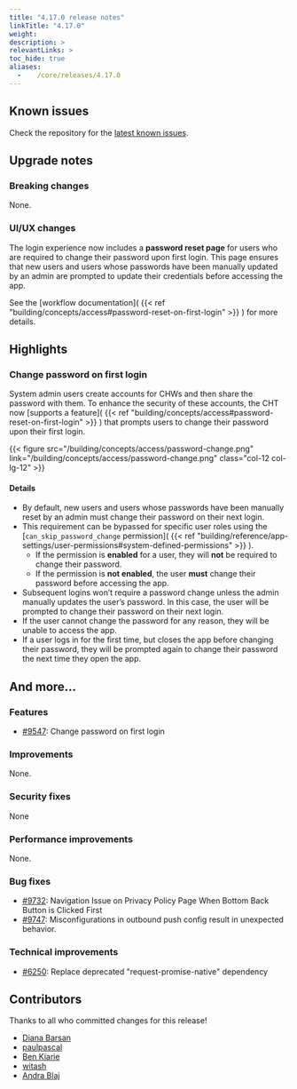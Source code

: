 ```yaml
---
title: "4.17.0 release notes"
linkTitle: "4.17.0"
weight:
description: >
relevantLinks: >
toc_hide: true
aliases:
  -    /core/releases/4.17.0
---
```


## Known issues

Check the repository for the [latest known issues](https://github.com/medic/cht-core/issues?q=is%3Aissue+label%3A%22Affects%3A+4.17.0%22).

## Upgrade notes

### Breaking changes

None.

### UI/UX changes

The login experience now includes a **password reset page** for users who are required to change their password upon first login. This page ensures that new users and users whose passwords have been manually updated by an admin are prompted to update their credentials before accessing the app.

See the [workflow documentation]( {{< ref "building/concepts/access#password-reset-on-first-login" >}} ) for more details.

## Highlights

### Change password on first login

System admin users create accounts for CHWs and then share the password with them. To enhance the security of these accounts, the CHT now [supports a feature]( {{< ref "building/concepts/access#password-reset-on-first-login" >}} ) that prompts users to change their password upon their first login.

{{< figure src="/building/concepts/access/password-change.png" link="/building/concepts/access/password-change.png" class="col-12 col-lg-12" >}}


#### Details
- By default, new users and users whose passwords have been manually reset by an admin must change their password on their next login.
- This requirement can be bypassed for specific user roles using the [`can_skip_password_change` permission]( {{< ref "building/reference/app-settings/user-permissions#system-defined-permissions" >}} ).
  - If the permission is **enabled** for a user, they will **not** be required to change their password.
  - If the permission is **not enabled**, the user **must** change their password before accessing the app.
- Subsequent logins won’t require a password change unless the admin manually updates the user’s password. In this case, the user will be prompted to change their password on their next login.
- If the user cannot change the password for any reason, they will be unable to access the app.
- If a user logs in for the first time, but closes the app before changing their password, they will be prompted again to change their password the next time they open the app.

## And more...

### Features

- [#9547](https://github.com/medic/cht-core/issues/9547): Change password on first login

### Improvements

None.

### Security fixes

None

### Performance improvements

None.

### Bug fixes

- [#9732](https://github.com/medic/cht-core/issues/9732): Navigation Issue on Privacy Policy Page When Bottom Back Button is Clicked First
- [#9747](https://github.com/medic/cht-core/issues/9747): Misconfigurations in outbound push config result in unexpected behavior.

### Technical improvements

- [#6250](https://github.com/medic/cht-core/issues/6250): Replace deprecated "request-promise-native" dependency



## Contributors

Thanks to all who committed changes for this release!

- [Diana Barsan](https://github.com/dianabarsan)
- [paulpascal](https://github.com/paulpascal)
- [Ben Kiarie](https://github.com/Benmuiruri)
- [witash](https://github.com/witash)
- [Andra Blaj](https://github.com/andrablaj)
